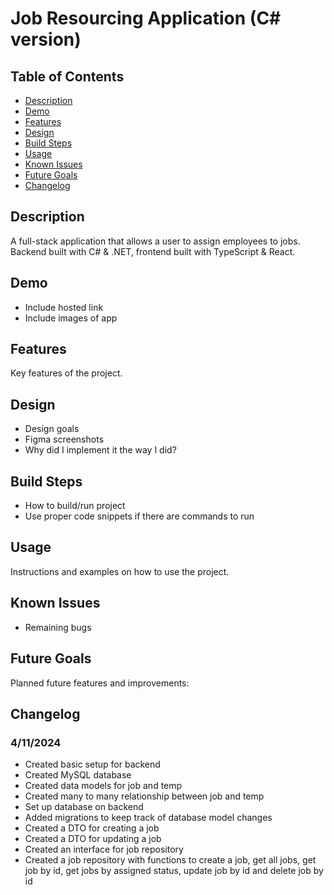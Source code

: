 # Job Resourcing Application (C# version)

## Table of Contents

- [Description](#description)
- [Demo](#demo)
- [Features](#features)
- [Design](#design)
- [Build Steps](#build-steps)
- [Usage](#usage)
- [Known Issues](#known-issues)
- [Future Goals](#future-goals)
- [Changelog](#changelog)

## Description

A full-stack application that allows a user to assign employees to jobs. Backend built with C# & .NET, frontend built with TypeScript & React.

## Demo

- Include hosted link
- Include images of app

## Features

Key features of the project.

## Design

- Design goals
- Figma screenshots
- Why did I implement it the way I did?

## Build Steps

- How to build/run project
- Use proper code snippets if there are commands to run

## Usage

Instructions and examples on how to use the project.

## Known Issues

- Remaining bugs

## Future Goals

Planned future features and improvements:

## Changelog

### 4/11/2024

- Created basic setup for backend
- Created MySQL database 
- Created data models for job and temp 
- Created many to many relationship between job and temp
- Set up database on backend
- Added migrations to keep track of database model changes
- Created a DTO for creating a job
- Created a DTO for updating a job
- Created an interface for job repository
- Created a job repository with functions to create a job, get all jobs, get job by id, get jobs by assigned status, update job by id and delete job by id